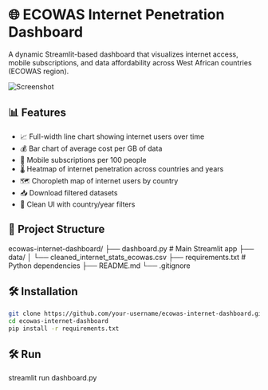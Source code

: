 # 🌐 ECOWAS Internet Penetration Dashboard

A dynamic Streamlit-based dashboard that visualizes internet access, mobile subscriptions, and data affordability across West African countries (ECOWAS region).

![Screenshot](assets/dashboard_screenshot.png) <!-- Replace or remove if you don't have a screenshot yet -->

## 📊 Features

- 📈 Full-width line chart showing internet users over time
- 💰 Bar chart of average cost per GB of data
- 📶 Mobile subscriptions per 100 people
- 🌡️ Heatmap of internet penetration across countries and years
- 🗺️ Choropleth map of internet users by country
- 📥 Download filtered datasets
- 🎨 Clean UI with country/year filters

## 📁 Project Structure

ecowas-internet-dashboard/
├── dashboard.py # Main Streamlit app
├── data/
│ └── cleaned_internet_stats_ecowas.csv
├── requirements.txt # Python dependencies
├── README.md
└── .gitignore

## 🛠️ Installation

```bash
git clone https://github.com/your-username/ecowas-internet-dashboard.git
cd ecowas-internet-dashboard
pip install -r requirements.txt

```

## 🛠️ Run
streamlit run dashboard.py
